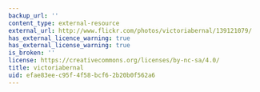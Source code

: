 ```yaml
---
backup_url: ''
content_type: external-resource
external_url: http://www.flickr.com/photos/victoriabernal/139121079/
has_external_licence_warning: true
has_external_license_warning: true
is_broken: ''
license: https://creativecommons.org/licenses/by-nc-sa/4.0/
title: victoriabernal
uid: efae83ee-c95f-4f58-bcf6-2b20b0f562a6
---
```

